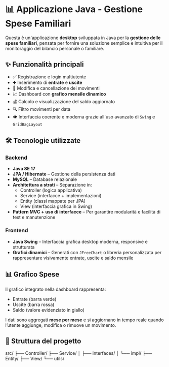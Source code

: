# 📊 Applicazione Java - Gestione Spese Familiari

Questa è un'applicazione **desktop** sviluppata in Java per la **gestione delle spese familiari**, pensata per fornire una soluzione semplice e intuitiva per il monitoraggio del bilancio personale o familiare.

## ✨ Funzionalità principali

- ✅ Registrazione e login multiutente
- ➕ Inserimento di **entrate** e **uscite**
- 🔄 Modifica e cancellazione dei movimenti
- 📈 Dashboard con **grafico mensile dinamico**
- 💰 Calcolo e visualizzazione del saldo aggiornato
- 🔍 Filtro movimenti per data 
- 👁️ Interfaccia coerente e moderna grazie all'uso avanzato di `Swing` e `GridBagLayout`

## 🛠️ Tecnologie utilizzate

### Backend
- **Java SE 17**
- **JPA / Hibernate** – Gestione della persistenza dati
- **MySQL** – Database relazionale
- **Architettura a strati** – Separazione in:
  - Controller (logica applicativa)
  - Service (interfacce + implementazioni)
  - Entity (classi mappate per JPA)
  - View (interfaccia grafica in Swing)
- **Pattern MVC + uso di interfacce** – Per garantire modularità e facilità di test e manutenzione

### Frontend
- **Java Swing** – Interfaccia grafica desktop moderna, responsive e strutturata
- **Grafici dinamici** – Generati con `JFreeChart` o libreria personalizzata per rappresentare visivamente entrate, uscite e saldo mensile

## 📊 Grafico Spese

Il grafico integrato nella dashboard rappresenta:
- Entrate (barra verde)
- Uscite (barra rossa)
- Saldo (valore evidenziato in giallo)

I dati sono aggregati **mese per mese** e si aggiornano in tempo reale quando l’utente aggiunge, modifica o rimuove un movimento.

## 📁 Struttura del progetto
src/ ├── Controller/ ├── Service/ │ ├── interfaces/ │ └── impl/ ├── Entity/ ├── View/ └── utils/